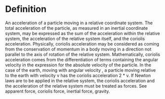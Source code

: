 # Definition

An acceleration of a particle moving in a relative coordinate system.
The total acceleration of the particle, as measured in an inertial
coordinate system, may be expressed as the sum of the acceleration
within the relative system, the acceleration of the relative system
itself, and the coriolis acceleration. Physically, coriolis acceleration
may be considered as coming from the conservation of momentum in a body
moving in a direction not parallel to the axis of rotation of the
relative system. Mathematically, coriolis acceleration comes from the
differentiation of terms containing the angular velocity in the
expression for the absolute velocity of the particle. In the case of the
earth, moving with angular velocity , a particle moving relative to the
earth with velocity v has the coriolis acceleration 2 \* v. If Newton
laws are to be applied in the relative system, the coriolis acceleration
and the acceleration of the relative system must be treated as forces.
See apparent force, coriolis force, inertial force, gravity.
